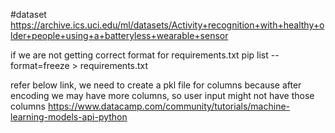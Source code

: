 #dataset
https://archive.ics.uci.edu/ml/datasets/Activity+recognition+with+healthy+older+people+using+a+batteryless+wearable+sensor

if we are not getting correct format for requirements.txt
pip list --format=freeze > requirements.txt

refer below link, we need to create a pkl file for columns
because after encoding we may have more columns, so user input might not have those columns
https://www.datacamp.com/community/tutorials/machine-learning-models-api-python
